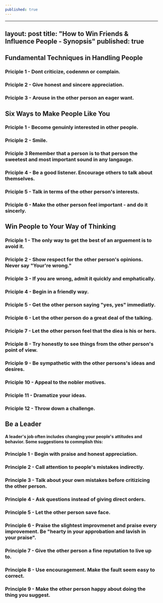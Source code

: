 ```yaml
---
published: true
---
```

---
layout: post
title: "How to Win Friends & Influence People - Synopsis"
published: true
---

## Fundamental Techniques in Handling People

### Priciple 1 - Dont criticize, codenmn or complain. 

### Priciple 2 - Give honest and sincere appreciation. 

### Priciple 3 - Arouse in the other person an eager want. 
 
## Six Ways to Make People Like You

### Priciple 1 - Become genuinly interested in other people.

### Priciple 2 - Smile.

### Priciple 3 Remember that a person is to that person the sweetest and most important sound in any langauge. 

### Priciple 4 - Be a good listener. Encourage others to talk about themselves. 

### Priciple 5 - Talk in terms of the other person's interests. 

### Priciple 6 - Make the other person feel important - and do it sincerly. 

## Win People to Your Way of Thinking

### Priciple 1 - The only way to get the best of an arguement is to avoid it. 

### Priciple 2 - Show respect for the other person's opinions. Never say "Your're wrong."

### Priciple 3 - If you are wrong, admit it quickly and emphatically. 

### Priciple 4 - Begin in a friendly way.

### Priciple 5 - Get the other person saying "yes, yes" immediatly. 

### Priciple 6 - Let the other person do a great deal of the talking. 

### Priciple 7 - Let the other person feel that the diea is his or hers.

### Priciple 8 - Try honestly to see things from the other person's point of view.

### Priciple 9 - Be sympathetic with the other persons's ideas and desires. 

### Priciple 10 - Appeal to the nobler motives.

### Priciple 11 - Dramatize your ideas.

### Priciple 12 - Throw down a challenge. 


## Be a Leader 
#### A leader's job often includes changing your people's attitudes and behavior. Some suggestions to commplish this:  

### Principle 1 - Begin with praise and honest appreciation.

### Principle 2 - Call attention  to people's mistakes indirectly. 

### Principle 3 - Talk about your own mistakes before critizicing the other person.

### Principle 4 - Ask questions instead of giving direct orders. 

### Principle 5 - Let the other person save face. 

### Principle 6 - Praise the slightest improvmenet and praise every improvement. Be "hearty in your approbation and lavish in your praise". 

### Principle 7 - Give the other person a fine reputation to live up to. 

### Principle 8 - Use encouragement. Make the fault seem easy to correct. 

### Principle 9 - Make the other person happy about doing the thing you suggest.
